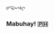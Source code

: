 <div style='width:50px; height: auto'>
  
  ![alt text](https://raw.githubusercontent.com/mjsolidarios/mjsolidarios/master/mabuhay.svg "Mabuhay Text")
  
</div>


### Mabuhay! 🇵🇭

<!--
**mjsolidarios/mjsolidarios** is a ✨ _special_ ✨ repository because its `README.md` (this file) appears on your GitHub profile.

Here are some ideas to get you started:

- 🔭 I’m currently working on ...
- 🌱 I’m currently learning ...
- 👯 I’m looking to collaborate on ...
- 🤔 I’m looking for help with ...
- 💬 Ask me about ...
- 📫 How to reach me: ...
- 😄 Pronouns: ...
- ⚡ Fun fact: ...
-->
